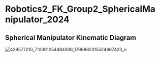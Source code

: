 # Robotics2_FK_Group2_SphericalManipulator_2024


## Spherical Manipulator Kinematic Diagram 


![429577210_710091254484306_1766862315524667420_n](https://github.com/Bien21-00590/Robotics2_FK-IK_Group2_sphericalmanipulator_2024/assets/157706256/8ae36530-4689-49ac-a97a-40fe5780dd20)
